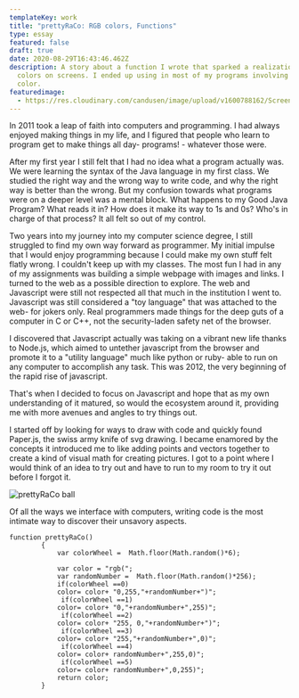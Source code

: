 ```yaml
---
templateKey: work
title: "prettyRaCo: RGB colors, Functions"
type: essay
featured: false
draft: true
date: 2020-08-29T16:43:46.462Z
description: A story about a function I wrote that sparked a realization about
  colors on screens. I ended up using in most of my programs involving any
  color.
featuredimage:
  - https://res.cloudinary.com/candusen/image/upload/v1600788162/Screen_Shot_2020-09-22_at_11.21.43_AM_kibfgj.png
---
```

In 2011 took a leap of faith into computers and programming. I had always enjoyed making things in my life, and I figured that people who learn to program get to make things all day- programs! - whatever those were.

After my first year I still felt that I had no idea what a program actually was. We were learning the syntax of the Java language in my first class. We studied the right way and the wrong way to write code, and why the right way is better than the wrong. But my confusion towards what programs were on a deeper level was a mental block. What happens to my Good Java Program? What reads it in? How does it make its way to 1s and 0s? Who's in charge of that process? It all felt so out of my control.

Two years into my journey into my computer science degree, I still struggled to find my own way forward as programmer. My initial impulse that I would enjoy programming because I could make my own stuff felt flatly wrong. I couldn't keep up with my classes. The most fun I had in any of my assignments was building a simple webpage with images and links. I turned to the web as a possible direction to explore. The web and Javascript were still not respected all that much in the institution I went to. Javascript was still considered a "toy language" that was attached to the web- for jokers only. Real programmers made things for the deep guts of a computer in C or C++, not the security-laden safety net of the browser.

I discovered that Javascript actually was taking on a vibrant new life thanks to Node.js, which aimed to untether javascript from the browser and promote it to a "utility language" much like python or ruby- able to run on any computer to accomplish any task. This was 2012, the very beginning of the rapid rise of javascript.

That's when I decided to focus on Javascript and hope that as my own understanding of it matured, so would the ecosystem around it, providing me with more avenues and angles to try things out.

I started off by looking for ways to draw with code and quickly found Paper.js, the swiss army knife of svg drawing. I became enamored by the concepts it introduced me to like adding points and vectors together to create a kind of visual math for creating pictures. I got to a point where I would think of an idea to try out and have to run to my room to try it out before I forgot it.

![](https://res.cloudinary.com/candusen/image/upload/v1616516564/Screen_Shot_2021-03-23_at_12.22.15_PM_gfoxrl.png "prettyRaCo ball")

Of all the ways we interface with computers, writing code is the most intimate way to discover their unsavory aspects.



```
function prettyRaCo()
        {
            var colorWheel =  Math.floor(Math.random()*6);

            var color = "rgb(";
            var randomNumber =  Math.floor(Math.random()*256);
            if(colorWheel ==0)
            color= color+ "0,255,"+randomNumber+")";
             if(colorWheel ==1)
            color= color+ "0,"+randomNumber+",255)";
             if(colorWheel ==2)
            color= color+ "255, 0,"+randomNumber+")";
             if(colorWheel ==3)
            color= color+ "255,"+randomNumber+",0)";
             if(colorWheel ==4)
            color= color+ randomNumber+",255,0)";
             if(colorWheel ==5)
            color= color+ randomNumber+",0,255)";
            return color;
        }
```
